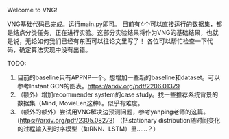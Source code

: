 Welcome to VNG!

VNG基础代码已完成。运行main.py即可。
目前有4个可以直接运行的数据集，都是结点分类任务，正在进行实验。这部分实验结果将作为VNG的基础结果，也就是说，无论如何我们已经有东西可以往论文里写了！
各位可以帮忙检查一下代码，确定算法实现中没有出错。

TODO:
1. 目前的baseline只有APPNP一个。想增加一些新的baseline和dataset。可以参考Instant GCN的图表。https://arxiv.org/pdf/2206.01379
2. （额外）增加recommender system的case study。找一些推荐系统背景的数据集（Mind, MovieLen这种）。似乎有难度。
3. （额外的额外）尝试用VNG解决边预测问题，参考yanping老师的这篇。(https://arxiv.org/pdf/2305.08273) （把stationary distribution随时间变化的过程输入到时序模型（如RNN、LSTM）里……？）
